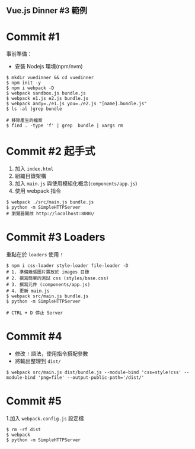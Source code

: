 Vue.js Dinner #3 範例
---

# Commit #1

事前準備：

* 安裝 Nodejs 環境(npm/nvm)

```
$ mkdir vuedinner && cd vuedinner
$ npm init -y
$ npm i webpack -D
$ webpack sandbox.js bundle.js
$ webpack e1.js e2.js bundle.js
$ webpack andy=./e1.js you=./e2.js "[name].bundle.js"
$ ls -al |grep bundle

# 移除產生的檔案
$ find . -type 'f' | grep  bundle | xargs rm
```

# Commit #2 起手式

1. 加入 `index.html`
2. 組織目錄架構
3. 加入 `main.js` 與使用模組化概念(`components/app.js`)
4. 使用 webpack 指令

```
$ webpack ./src/main.js bundle.js
$ python -m SimpleHTTPServer
# 瀏覽器開啟 http://localhost:8000/
```

# Commit #3 Loaders

重點在於 `loaders` 使用 `!`

```
$ npm i css-loader style-loader file-loader -D
# 1. 準備幾張圖片置放於 images 目錄
# 2. 撰寫簡單的測試 css (styles/base.css)
# 3. 撰寫元件 (components/app.js)
# 4. 更新 main.js
$ webpack src/main.js bundle.js
$ python -m SimpleHTTPServer

# CTRL + D 停止 Server
```

# Commit #4

* 修改 `!` 語法，使用指令搭配參數
* 將輸出整理到 `dist/`

```
$ webpack src/main.js dist/bundle.js --module-bind 'css=style!css' --module-bind 'png=file' --output-public-path='/dist/'
```

# Commit #5

1.加入 `webpack.config.js` 設定檔

```
$ rm -rf dist
$ webpack
$ python -m SimpleHTTPServer
```
